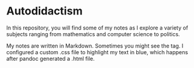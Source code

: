 # Autodidactism

In this repository, you will find some of my notes as I explore a variety of subjects ranging from mathematics and computer science to politics.

My notes are written in Markdown. Sometimes you might see the <hl> tag. I configured a custom .css file to highlight my text in blue, which happens after pandoc generated a .html file.
